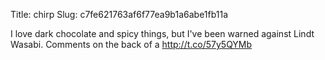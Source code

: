 Title: chirp
Slug: c7fe621763af6f77ea9b1a6abe1fb11a

I love dark chocolate and spicy things, but I've been warned against Lindt Wasabi. Comments on the back of a <a href="http://t.co/57y5QYMb">http://t.co/57y5QYMb</a>

